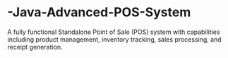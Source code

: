 # -Java-Advanced-POS-System
A fully functional Standalone Point of Sale (POS) system with  capabilities including product management, inventory  tracking, sales processing, and receipt generation.

